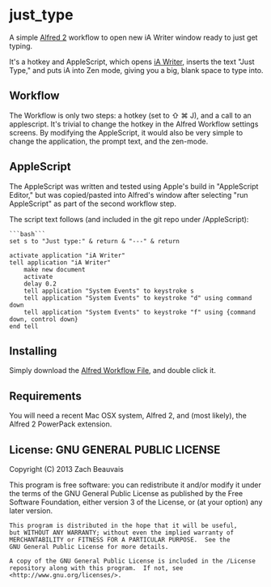 just_type
=========

A simple [Alfred 2][1] workflow to open new iA Writer window ready to just get typing.

It's a hotkey and AppleScript, which opens [iA Writer][2], inserts the text "Just Type," and puts iA into Zen mode, giving you a big, blank space to type into.

## Workflow

The Workflow is only two steps: a hotkey (set to ⇧ ⌘ J), and a call to an applescript.  It's trivial to change the hotkey in the Alfred Workflow settings screens. By modifying the AppleScript, it would also be very simple to change the application, the prompt text, and the zen-mode. 

## AppleScript

The AppleScript was written and tested using Apple's build in "AppleScript Editor," but was copied/pasted into Alfred's window after selecting "run AppleScript" as part of the second workflow step.

The script text follows (and included in the git repo under /AppleScript):


    ```bash```
    set s to "Just type:" & return & "---" & return

    activate application "iA Writer"
    tell application "iA Writer"
        make new document
        activate
        delay 0.2
        tell application "System Events" to keystroke s
        tell application "System Events" to keystroke "d" using command down
        tell application "System Events" to keystroke "f" using {command down, control down}
    end tell

## Installing

Simply download the [Alfred Workflow File][3], and double click it.

## Requirements

You will need a recent Mac OSX system, Alfred 2, and (most likely), the Alfred 2 PowerPack extension.

## License: GNU GENERAL PUBLIC LICENSE

Copyright (C) 2013 Zach Beauvais

This program is free software: you can redistribute it and/or modify
    it under the terms of the GNU General Public License as published by
    the Free Software Foundation, either version 3 of the License, or
    (at your option) any later version.

    This program is distributed in the hope that it will be useful,
    but WITHOUT ANY WARRANTY; without even the implied warranty of
    MERCHANTABILITY or FITNESS FOR A PARTICULAR PURPOSE.  See the
    GNU General Public License for more details.

    A copy of the GNU General Public License is included in the /License
    repository along with this program.  If not, see 
    <http://www.gnu.org/licenses/>.


[1]: http://www.alfredapp.com/
[2]: http://www.iawriter.com/mac/
[3]: https://github.com/beauvais/just_type/blob/master/just_type.alfredworkflow?raw=true
